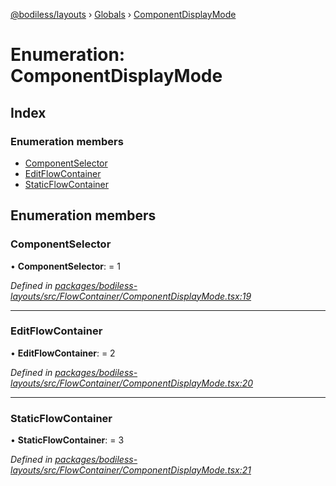 [@bodiless/layouts](../README.md) › [Globals](../globals.md) › [ComponentDisplayMode](componentdisplaymode.md)

# Enumeration: ComponentDisplayMode

## Index

### Enumeration members

* [ComponentSelector](componentdisplaymode.md#componentselector)
* [EditFlowContainer](componentdisplaymode.md#editflowcontainer)
* [StaticFlowContainer](componentdisplaymode.md#staticflowcontainer)

## Enumeration members

###  ComponentSelector

• **ComponentSelector**: = 1

*Defined in [packages/bodiless-layouts/src/FlowContainer/ComponentDisplayMode.tsx:19](https://github.com/johnsonandjohnson/Bodiless-JS/blob/a70cce3/packages/bodiless-layouts/src/FlowContainer/ComponentDisplayMode.tsx#L19)*

___

###  EditFlowContainer

• **EditFlowContainer**: = 2

*Defined in [packages/bodiless-layouts/src/FlowContainer/ComponentDisplayMode.tsx:20](https://github.com/johnsonandjohnson/Bodiless-JS/blob/a70cce3/packages/bodiless-layouts/src/FlowContainer/ComponentDisplayMode.tsx#L20)*

___

###  StaticFlowContainer

• **StaticFlowContainer**: = 3

*Defined in [packages/bodiless-layouts/src/FlowContainer/ComponentDisplayMode.tsx:21](https://github.com/johnsonandjohnson/Bodiless-JS/blob/a70cce3/packages/bodiless-layouts/src/FlowContainer/ComponentDisplayMode.tsx#L21)*
